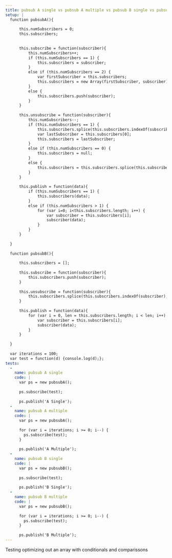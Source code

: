 ```yaml
---
title: pubsub A single vs pubsub A multiple vs pubsub B single vs pubsub B multiple
setup: |
  function pubsubA(){
  
      this.numSubscribers = 0;
      this.subscribers;
  
  
      this.subscribe = function(subscriber){
          this.numSubscribers++;
          if (this.numSubscribers == 1) {
              this.subscribers = subscriber;
          }
          else if (this.numSubscribers == 2) {
              var firstSubscriber = this.subscribers;
              this.subscribers = new Array(firstSubscriber, subscriber);
          }
          else {
              this.subscribers.push(subscriber);
          }
      }
  
      this.unsubscribe = function(subscriber){
          this.numSubscribers--;
          if (this.numSubscribers == 1) {
              this.subscribers.splice(this.subscribers.indexOf(subscriber), 1);
              var lastSubscriber = this.subscribers[0];
              this.subscribers = lastSubscriber;
          }
          else if (this.numSubscribers == 0) {
              this.subscribers = null;
          }
          else {
              this.subscribers = this.subscribers.splice(this.subscribers.indexOf(subscriber), 1);
          }
      }
  
      this.publish = function(data){
          if (this.numSubscribers == 1) {
              this.subscribers(data);
          }
          else if (this.numSubscribers > 1) {
              for (var i=0; i<this.subscribers.length; i++) {
                  var subscriber = this.subscribers[i];
                  subscriber(data);
              }
          }
      }
  
  }
  
  function pubsubB(){
  
      this.subscribers = [];
  
      this.subscribe = function(subscriber){
          this.subscribers.push(subscriber);
      }
  
      this.unsubscribe = function(subscriber){
          this.subscribers.splice(this.subscribers.indexOf(subscriber), 1);
      }
  
      this.publish = function(data){
          for (var i = 0, len = this.subscribers.length; i < len; i++) {
              var subscriber = this.subscribers[i];
              subscriber(data);
          }
      }
  
  }
  
  var iterations = 100;
  var test = function(d) {console.log(d);};
tests:
  -
    name: pubsub A single
    code: |
      var ps = new pubsubA();
      
      ps.subscribe(test);
      
      ps.publish('A Single');
  -
    name: pubsub A multiple
    code: |
      var ps = new pubsubA();
      
      for (var i = iterations; i >= 0; i--) {
        ps.subscribe(test);
      }
      
      ps.publish('A Multiple');
  -
    name: pubsub B single
    code: |
      var ps = new pubsubB();
      
      ps.subscribe(test);
      
      ps.publish('B Single');
  -
    name: pubsub B multiple
    code: |
      var ps = new pubsubB();
      
      for (var i = iterations; i >= 0; i--) {
        ps.subscribe(test);
      }
      
      ps.publish('B Multiple');
---
```

Testing optimizing out an array with conditionals and comparissons
